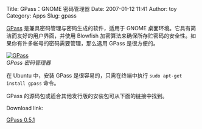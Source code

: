 Title: GPass：GNOME 密码管理器
Date: 2007-01-12 11:41
Author: toy
Category: Apps
Slug: gpass

[GPass](http://projects.netlab.jp/gpass/en/)
是兼具密码管理与密码生成的软件，适用于 GNOME
桌面环境。它具有简洁而友好的用户界面，并使用 Blowfish
加密算法来确保所存贮密码的安全性。如果你有许多帐号的密码需要管理，那么选用
GPass 是很方便的。

[![GPass](http://i.linuxtoy.org/i/2007/01/gpass_s.jpg)](http://i.linuxtoy.org/i/2007/01/gpass.jpg)  
*GPass 密码管理器*

在 Ubuntu 中，安装 GPass 是很容易的，只需在终端中执行
`sudo apt-get install gpass` 命令。

GPass 的源码包或适合其他发行版的安装包可从下面的链接中找到。

Download link:

[GPass 0.5.1  
](http://projects.netlab.jp/gpass/en/download.html)

